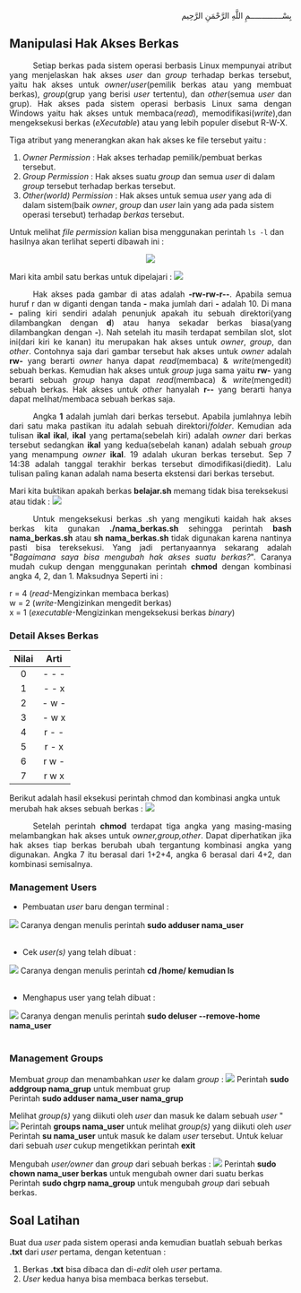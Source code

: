 <p align="right">
بِسْــــــــــــــمِ اللَّهِ الرَّحْمَنِ الرَّحِيم 
</p>

## Manipulasi Hak Akses Berkas
<p align=justify>&emsp;&emsp;&emsp;Setiap berkas pada sistem operasi berbasis Linux mempunyai atribut yang menjelaskan hak akses <i>user</i> dan <i>group</i> terhadap berkas tersebut, yaitu hak akses untuk <i>owner</i>/<i>user</i>(pemilik berkas atau yang membuat berkas), <i>group</i>(grup yang berisi <i>user</i> tertentu), dan <i>other</i>(semua <i>user</i> dan grup). Hak akses pada sistem operasi berbasis Linux sama dengan Windows yaitu hak akses untuk membaca(<i>read</i>), memodifikasi(<i>write</i>),dan mengeksekusi berkas (<i>eXecutable</i>) atau yang lebih populer disebut R-W-X.</p>
Tiga atribut yang menerangkan akan hak akses ke  file tersebut yaitu :<br>

1. <i>Owner Permission</i> : Hak akses terhadap pemilik/pembuat berkas tersebut.<br>
2. <i>Group Permission</i> : Hak akses suatu <i>group</i> dan semua <i>user</i> di dalam <i>group</i> tersebut terhadap berkas tersebut.<br>
3. <i>Other(world) Permission</i> : Hak akses untuk semua <i>user</i> yang ada di dalam sistem(baik <i>owner</i>, <i>group</i> dan <i>user</i> lain yang ada pada sistem operasi tersebut) terhadap <i>berkas</i> tersebut.<br>

Untuk melihat <i>file permission</i> kalian bisa menggunakan perintah ```ls -l``` dan hasilnya akan terlihat seperti dibawah ini :<br>
<p align=center>
<img src="http://i.imgur.com/zo4K1iV.png">
</p>
Mari kita ambil satu berkas untuk dipelajari :
<img src="http://i.imgur.com/izcRPYg.png">
<p align=justify>&emsp;&emsp;&emsp;Hak akses pada gambar di atas adalah <b>-rw-rw-r--</b>. Apabila semua huruf r dan w diganti dengan tanda <b>-</b> maka jumlah dari <b>-</b> adalah 10. Di mana <b>-</b> paling kiri sendiri adalah penunjuk apakah itu sebuah direktori(yang dilambangkan dengan <b>d</b>) atau hanya sekadar berkas biasa(yang dilambangkan dengan <b>-</b>). Nah setelah itu masih terdapat sembilan slot, slot ini(dari kiri ke kanan) itu merupakan hak akses untuk <i>owner</i>, <i>group</i>, dan <i>other</i>. Contohnya saja dari gambar tersebut hak akses untuk <i>owner</i> adalah <b>rw-</b> yang berarti <i>owner</i> hanya dapat <i>read</i>(membaca) & <i>write</i>(mengedit) sebuah berkas. Kemudian hak akses untuk <i>group</i> juga sama yaitu <b>rw-</b> yang berarti sebuah <i>group</i> hanya dapat <i>read</i>(membaca) & <i>write</i>(mengedit) sebuah berkas. Hak akses untuk <i>other</i> hanyalah <b>r--</b> yang berarti hanya dapat melihat/membaca sebuah berkas saja.</p>

<p align=justify>&emsp;&emsp;&emsp;Angka <b>1</b> adalah jumlah dari berkas tersebut. Apabila jumlahnya lebih dari satu maka pastikan itu adalah sebuah direktori/<i>folder</i>. Kemudian ada tulisan <b>ikal ikal</b>, <b>ikal</b> yang pertama(sebelah kiri) adalah <i>owner</i> dari berkas tersebut sedangkan <b>ikal</b> yang kedua(sebelah kanan) adalah sebuah <i>group</i> yang menampung <i>owner</i> <b>ikal</b>. 19 adalah ukuran berkas tersebut. Sep 7 14:38 adalah tanggal terakhir berkas tersebut dimodifikasi(diedit). Lalu tulisan paling kanan adalah nama beserta ekstensi dari berkas tersebut.</p>

Mari kita buktikan apakah berkas <b>belajar.sh</b> memang tidak bisa tereksekusi atau tidak :
<img src="http://i.imgur.com/Ch8WoyK.png">

<p align=justify>&emsp;&emsp;&emsp;Untuk mengeksekusi berkas .sh yang mengikuti kaidah hak akses berkas kita gunakan <b>./nama_berkas.sh</b> sehingga perintah <b>bash nama_berkas.sh</b> atau <b>sh nama_berkas.sh</b> tidak digunakan karena nantinya pasti bisa tereksekusi. Yang jadi pertanyaannya sekarang adalah "<i>Bagaimana saya bisa mengubah hak akses suatu berkas?</i>". Caranya mudah cukup dengan menggunakan perintah <b>chmod</b> dengan kombinasi angka 4, 2, dan 1. Maksudnya Seperti ini :</p>

r = 4 (<i>read</i>-Mengizinkan membaca berkas)<br>
w = 2 (<i>write</i>-Mengizinkan mengedit berkas)<br>
x = 1 (<i>executable</i>-Mengizinkan mengeksekusi berkas <i>binary</i>)<br>

### Detail Akses Berkas
| Nilai	|  Arti  | 
| :-: | :--------:|
| 0	| \- \- \- |
| 1	| \- \- x |
| 2	| \- w \- |  <img src="https://i.postimg.cc/QdQLznHV/konversi-hak-akses.png" width="50%" height="50%" >
| 3	| \- w x |
| 4	| r \- \- |
| 5	| r \- x |
| 6	| r w \- |
| 7	| r w x |

Berikut adalah hasil eksekusi perintah chmod dan kombinasi angka untuk merubah hak akses sebuah berkas :
<img src="http://i.imgur.com/DSIAmAS.png">
<p align=justify>&emsp;&emsp;&emsp;Setelah perintah <b>chmod</b> terdapat tiga angka yang masing-masing melambangkan hak akses untuk <i>owner,group,other</i>. Dapat diperhatikan jika hak akses tiap berkas berubah ubah tergantung kombinasi angka yang digunakan. Angka 7 itu berasal dari 1+2+4, angka 6 berasal dari 4+2, dan kombinasi semisalnya.</p>

### Management Users

* Pembuatan <i>user</i> baru dengan terminal :
<img src="https://i.imgur.com/Yt5i3xF.png">
Caranya dengan menulis perintah <b>sudo adduser nama_user</b><br><br>

* Cek <i>user(s)</i> yang telah dibuat :
<img src="https://i.postimg.cc/T3nYrt0R/1.png">
Caranya dengan menulis perintah <b>cd /home/ kemudian ls</b><br><br>

* Menghapus user yang telah dibuat :
<img src="https://i.postimg.cc/tRSmRyh6/2.png">
Caranya dengan menulis perintah <b>sudo deluser --remove-home nama_user</b><br><br>

### Management Groups

Membuat <i>group</i> dan menambahkan <i>user</i> ke dalam <i>group</i> :
<img src="https://i.imgur.com/Q5mSRDM.png">
Perintah <b>sudo addgroup nama_grup</b> untuk membuat grup<br>
Perintah <b>sudo adduser nama_user nama_grup</b>

Melihat <i>group(s)</i> yang diikuti oleh <i>user</i> dan masuk ke dalam sebuah <i>user</i> "
<img src="http://i.imgur.com/eogPw8X.png">
Perintah <b>groups nama_user</b> untuk melihat <i>group(s)</i> yang diikuti oleh <i>user</i><br>
Perintah <b>su nama_user</b> untuk masuk ke dalam <i>user</i> tersebut. Untuk keluar dari sebuah <i>user</i> cukup mengetikkan perintah <b>exit</b>

Mengubah <i>user/owner</i> dan <i>group</i> dari sebuah berkas :
<img src="http://i.imgur.com/StUR8bq.png">
Perintah <b>sudo chown nama_user berkas</b> untuk mengubah owner dari suatu berkas<br>
Perintah <b>sudo chgrp nama_group</b> untuk mengubah <i>group</i> dari sebuah berkas.

## Soal Latihan
Buat dua <i>user</i> pada sistem operasi anda kemudian buatlah sebuah berkas <b>.txt</b> dari <i>user</i> pertama, dengan ketentuan :<br>
1. Berkas <b>.txt</b> bisa dibaca dan di-<i>edit</i> oleh <i>user</i> pertama.<br>
2. <i>User</i> kedua hanya bisa membaca berkas tersebut.
